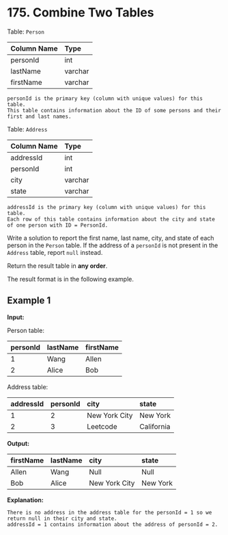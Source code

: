 # 175. Combine Two Tables

Table: `Person`

| Column Name | Type    |
| :---------- | :------ |
| personId    | int     |
| lastName    | varchar |
| firstName   | varchar |

```text
personId is the primary key (column with unique values) for this table.
This table contains information about the ID of some persons and their first and last names.
```

Table: `Address`

| Column Name | Type    |
| :---------- | :------ |
| addressId   | int     |
| personId    | int     |
| city        | varchar |
| state       | varchar |

```text
addressId is the primary key (column with unique values) for this table.
Each row of this table contains information about the city and state of one person with ID = PersonId.
```

Write a solution to report the first name, last name, city, and state of each person in the `Person` table. If the address of a `personId` is not present in the `Address` table, report `null` instead.

Return the result table in **any order**.

The result format is in the following example.

## Example 1

**Input:**

Person table:

| personId | lastName | firstName |
| :------- | :------- | :-------- |
| 1        | Wang     | Allen     |
| 2        | Alice    | Bob       |

Address table:

| addressId | personId | city          | state      |
| :-------- | :------- | :------------ | :--------- |
| 1         | 2        | New York City | New York   |
| 2         | 3        | Leetcode      | California |

**Output:**

| firstName | lastName | city          | state    |
| :-------- | :------- | :------------ | :------- |
| Allen     | Wang     | Null          | Null     |
| Bob       | Alice    | New York City | New York |

**Explanation:**

```text
There is no address in the address table for the personId = 1 so we return null in their city and state.
addressId = 1 contains information about the address of personId = 2.
```
